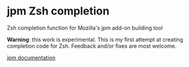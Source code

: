 # jpm Zsh completion

Zsh completion function for Mozilla's jpm add-on building tool

**Warning**: this work is experimental.
This is my first attempt at creating completion code for Zsh.
Feedback and/or fixes are most welcome.

[jpm documentation](https://developer.mozilla.org/en-US/Add-ons/SDK/Tools/jpm)
